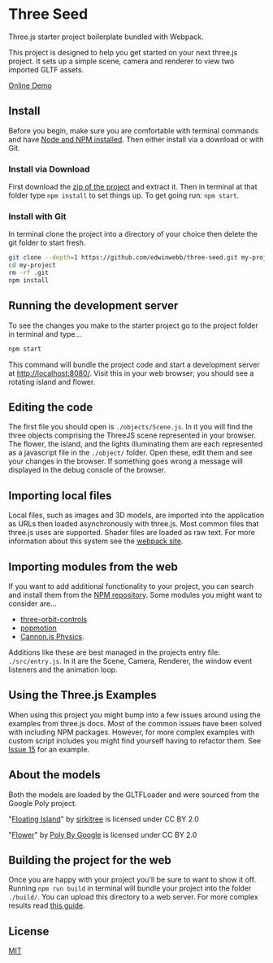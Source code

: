 # Three Seed

Three.js starter project boilerplate bundled with Webpack.

This project is designed to help you get started on your next three.js project. It sets up a simple scene, camera and renderer to view two imported GLTF assets.

[Online Demo](http://edwinwebb.github.io/three-seed/)

## Install
Before you begin, make sure you are comfortable with terminal commands and have [Node and NPM installed](https://www.npmjs.com/get-npm). Then either install via a download or with Git.

### Install via Download
First download the [zip of the project](https://github.com/edwinwebb/three-seed/archive/master.zip) and extract it. Then in terminal at that folder type `npm install` to set things up. To get going run: `npm start`.

### Install with Git
In terminal clone the project into a directory of your choice then delete the git folder to start fresh.

```bash
git clone --depth=1 https://github.com/edwinwebb/three-seed.git my-project
cd my-project
rm -rf .git
npm install
```

## Running the development server
To see the changes you make to the starter project go to the project folder in terminal and type...

```bash
npm start
```

This command will bundle the project code and start a development server at [http://localhost:8080/](http://localhost:8080/). Visit this in your web browser; you should see a rotating island and flower.

## Editing the code
The first file you should open is `./objects/Scene.js`. In it you will find the three objects comprising the ThreeJS scene represented in your browser. The flower, the island, and the lights illuminating them are each represented as a javascript file in the `./object/` folder. Open these, edit them and see your changes in the browser. If something goes wrong a message will displayed in the debug console of the browser.

## Importing local files
Local files, such as images and 3D models, are imported into the application as URLs then loaded asynchronously with three.js. Most common files that three.js uses are supported. Shader files are loaded as raw text. For more information about this system see the [webpack site](https://webpack.js.org/).

## Importing modules from the web
If you want to add additional functionality to your project, you can search and install them from the [NPM repository](https://www.npmjs.com/). Some modules you might want to consider are...
* [three-orbit-controls](https://www.npmjs.com/package/three-orbit-controls)
* [popmotion](https://www.npmjs.com/package/popmotion)
* [Cannon.js Physics](https://www.npmjs.com/package/cannon).

Additions like these are best managed in the projects entry file: `./src/entry.js`. In it are the Scene, Camera, Renderer, the window event listeners and the animation loop.

## Using the Three.js Examples
When using this project you might bump into a few issues around using 
the examples from three.js docs. Most of the common issues have been 
solved with including NPM packages. However, for more complex examples 
with custom script includes you might find yourself having to refactor 
them. See [Issue 15](https://github.com/edwinwebb/three-seed/issues/15) 
for an example.

## About the models
Both the models are loaded by the GLTFLoader and were sourced from the Google Poly project.

"[Floating Island](https://poly.google.com/view/eEz9hdknXOi)" by [sirkitree](https://poly.google.com/user/3dVB0GT8oMI) is licensed under CC BY 2.0

"[Flower](https://poly.google.com/view/eydI4__jXpi)" by [Poly By Google](https://poly.google.com/user/4aEd8rQgKu2) is licensed under CC BY 2.0

## Building the project for the web
Once you are happy with your project you'll be sure to want to show it off. Running `npm run build` in terminal will bundle your project into the folder `./build/`. You can upload this directory to a web server. For more complex results read [this guide](https://webpack.js.org/guides/production/).

## License
[MIT](https://github.com/edwinwebb/three-seed/blob/master/LICENSE)
